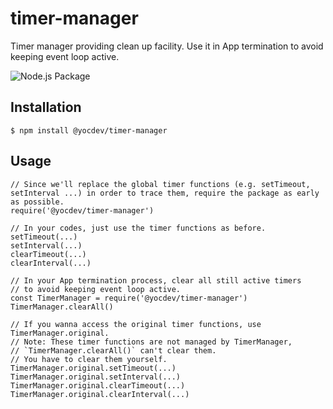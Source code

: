 # timer-manager
Timer manager providing clean up facility. Use it in App termination to avoid keeping event loop active.

![Node.js Package](https://github.com/yocdev/timer-manager/workflows/Node.js%20Package/badge.svg)

## Installation

```
$ npm install @yocdev/timer-manager
```

## Usage

```
// Since we'll replace the global timer functions (e.g. setTimeout, setInterval ...) in order to trace them, require the package as early as possible.
require('@yocdev/timer-manager')
```

```
// In your codes, just use the timer functions as before.
setTimeout(...)
setInterval(...)
clearTimeout(...)
clearInterval(...)
```

```
// In your App termination process, clear all still active timers
// to avoid keeping event loop active.
const TimerManager = require('@yocdev/timer-manager')
TimerManager.clearAll()
```

```
// If you wanna access the original timer functions, use TimerManager.original.
// Note: These timer functions are not managed by TimerManager,
// `TimerManager.clearAll()` can't clear them.
// You have to clear them yourself.
TimerManager.original.setTimeout(...)
TimerManager.original.setInterval(...)
TimerManager.original.clearTimeout(...)
TimerManager.original.clearInterval(...)
```
